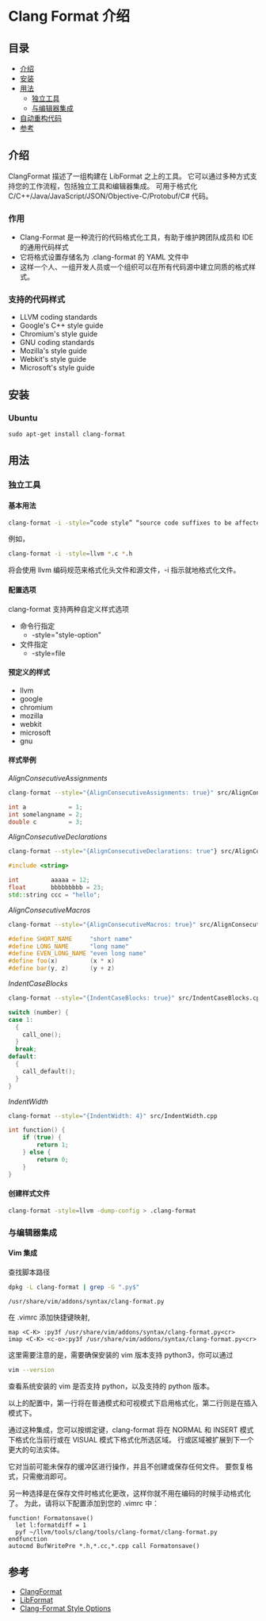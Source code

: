 # Clang Format 介绍

## 目录

- [介绍](#介绍)
- [安装](#安装)
- [用法](#用法)
  - [独立工具](#独立工具)
  - [与编辑器集成](#与编辑器集成)
- [自动重构代码](#自动重构代码)
- [参考](#参考)

## 介绍

ClangFormat 描述了一组构建在 LibFormat 之上的工具。 它可以通过多种方式支持您的工作流程，包括独立工具和编辑器集成。
可用于格式化 C/C++/Java/JavaScript/JSON/Objective-C/Protobuf/C# 代码。

### 作用

- Clang-Format 是一种流行的代码格式化工具，有助于维护跨团队成员和 IDE 的通用代码样式
- 它将格式设置存储名为 .clang-format 的 YAML 文件中
- 这样一个人、一组开发人员或一个组织可以在所有代码源中建立同质的格式样式。

### 支持的代码样式

- LLVM coding standards
- Google's C++ style guide
- Chromium's style guide
- GNU coding standards
- Mozilla's style guide
- Webkit's style guide
- Microsoft's style guide


## 安装

### Ubuntu

```
sudo apt-get install clang-format
```

## 用法

### 独立工具

#### 基本用法

```bash
clang-format -i -style=“code style” “source code suffixes to be affected”
```

例如，

```bash
clang-format -i -style=llvm *.c *.h
```

将会使用 llvm 编码规范来格式化头文件和源文件，-i 指示就地格式化文件。


#### 配置选项

clang-format 支持两种自定义样式选项

- 命令行指定
  - -style="style-option" 
- 文件指定
  - -style=file
  
#### 预定义的样式

- llvm
- google
- chromium
- mozilla
- webkit
- microsoft
- gnu

#### 样式举例

*AlignConsecutiveAssignments*

```bash
clang-format --style="{AlignConsecutiveAssignments: true}" src/AlignConsecutiveAssignments.cpp
```

```c++
int a            = 1;
int somelangname = 2;
double c         = 3;
```

*AlignConsecutiveDeclarations*

```bash
clang-format --style="{AlignConsecutiveDeclarations: true"} src/AlignConsecutiveDeclarations.cpp
```

```c++
#include <string>

int         aaaaa = 12;
float       bbbbbbbbb = 23;
std::string ccc = "hello";
```

*AlignConsecutiveMacros*

```bash
clang-format --style="{AlignConsecutiveMacros: true}" src/AlignConsecutiveMacros.cpp
```

```c++
#define SHORT_NAME     "short name"
#define LONG_NAME      "long name"
#define EVEN_LONG_NAME "even long name"
#define foo(x)         (x * x)
#define bar(y, z)      (y + z)
```

*IndentCaseBlocks*

```bash
clang-format --style="{IndentCaseBlocks: true}" src/IndentCaseBlocks.cpp
```

```c++
switch (number) {
case 1:
  {
    call_one();
  }
  break;
default:
  {
    call_default();
  }
}
```

*IndentWidth*

```bash
clang-format --style="{IndentWidth: 4}" src/IndentWidth.cpp
```

```c++
int function() {
    if (true) {
        return 1;
    } else {
        return 0;
    }
}
```

#### 创建样式文件

```bash
clang-format -style=llvm -dump-config > .clang-format
```

### 与编辑器集成

#### Vim 集成

查找脚本路径

```bash
dpkg -L clang-format | grep -G ".py$"
```

```
/usr/share/vim/addons/syntax/clang-format.py
```

在 .vimrc 添加快捷键映射,

```
map <C-K> :py3f /usr/share/vim/addons/syntax/clang-format.py<cr>
imap <C-K> <c-o>:py3f /usr/share/vim/addons/syntax/clang-format.py<cr>
```

这里需要注意的是，需要确保安装的 vim 版本支持 python3，你可以通过

```bash
vim --version
```

查看系统安装的 vim 是否支持 python，以及支持的 python 版本。

以上的配置中，第一行将在普通模式和可视模式下启用格式化，第二行则是在插入模式下。

通过这种集成，您可以按绑定键，clang-format 将在 NORMAL 和 INSERT 模式下格式化当前行或在 VISUAL 模式下格式化所选区域。 行或区域被扩展到下一个更大的句法实体。

它对当前可能未保存的缓冲区进行操作，并且不创建或保存任何文件。 要恢复格式，只需撤消即可。

另一种选择是在保存文件时格式化更改，这样你就不用在编码的时候手动格式化了。 
为此，请将以下配置添加到您的 .vimrc 中：

```
function! Formatonsave()
  let l:formatdiff = 1
  pyf ~/llvm/tools/clang/tools/clang-format/clang-format.py
endfunction
autocmd BufWritePre *.h,*.cc,*.cpp call Formatonsave()
```

## 参考

* [ClangFormat](https://clang.llvm.org/docs/ClangFormat.html)
* [LibFormat](https://clang.llvm.org/docs/LibFormat.html)
* [Clang-Format Style Options](https://clang.llvm.org/docs/ClangFormatStyleOptions.html)
